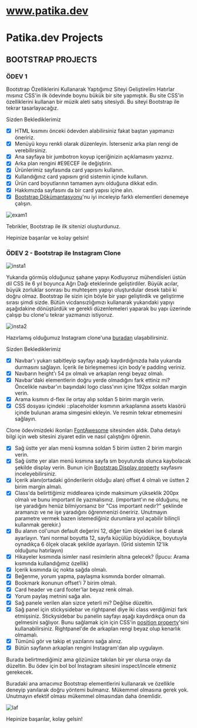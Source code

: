 # www.patika.dev
# Patika.dev Projects

## BOOTSTRAP PROJECTS
### ÖDEV 1

Bootstrap Özelliklerini Kullanarak Yaptığımız Siteyi Geliştirelim
Hatırlar mısınız CSS'in ilk ödevinde boynu bükük bir site yapmıştık. Bu site CSS'in özelliklerini kullanan bir müzik aleti satış sitesiydi. Bu siteyi Bootstrap ile tekrar tasarlayacağız.

Sizden Beklediklerimiz

- [x] HTML kısmını önceki ödevden alabilirsiniz fakat baştan yapmanızı öneririz.
- [x] Menüyü koyu renkli olarak düzenleyin. İsterseniz arka plan rengi de verebilirsiniz.
- [x] Ana sayfaya bir jumbotron koyup içeriğinizin açıklamasını yazınız.
- [x] Arka plan rengini #E9ECEF ile değiştirin.
- [x] Ürünlerimiz sayfasında card yapısını kullanın.
- [x] Kullandığınız card yapısını grid sistemin içinde kullanın.
- [x] Ürün card boyutlarının tamamen aynı olduğuna dikkat edin.
- [x] Hakkımızda sayfasını da bir card yapısı içine alın.
- [x] [Bootstrap Dökümantasyonu](https://getbootstrap.com/docs/4.5/getting-started/introduction/)'nu iyi inceleyip farklı elementleri denemeye çalışın.

![exam1](https://github.com/Kodluyoruz/taskforce/blob/bootstrap/bootstrap/odev1/figures/bootstrap.gif?raw=true)

Tebrikler, Bootstrap ile ilk sitenizi oluşturdunuz.

Hepinize başarılar ve kolay gelsin!

### ÖDEV 2 - Bootstrap ile Instagram Clone

![insta1](https://github.com/Kodluyoruz/taskforce/raw/main/bootstrap/odev2/figures/instagram.gif)

Yukarıda görmüş olduğunuz şahane yapıyı Kodluyoruz mühendisleri üstün dil CSS ile 6 yıl boyunca Ağrı Dağı eteklerinde geliştirdiler. Büyük acılar, büyük zorluklar sonrası bu muhteşem yapıyı oluşturdular desek tabii ki doğru olmaz. Bootstrap ile sizin için böyle bir yapı geliştirdik ve geliştirme sırası şimdi sizde. Bütün vicdansızlığımızı kullanarak yukarıdaki yapıyı aşağıdakine dönüştürdük ve gerekli düzenlemeleri yaparak bu yapı üzerinde çalışıp bu clone'u tekrar yazmanızı istiyoruz.

![insta2](https://github.com/Kodluyoruz/taskforce/raw/main/bootstrap/odev2/figures/instagrambroken.gif)

Hazırlamış olduğumuz Instagram clone'una [buradan](https://drive.google.com/drive/folders/1hRWmpYpuax4Aqsf_BRKdpDoNUowTpzKe?usp=sharing) ulaşabilirsiniz.

Sizden Beklediklerimiz

- [x] Navbar'ı yukarı sabitleyip sayfayı aşağı kaydırdığınızda hala yukarıda durmasını sağlayın. İçerik ile birleşmemesi için body'e padding veriniz.
- [x] Navbarın height'ı 54 px olmalı ve arkaplan rengi beyaz olmalı.
- [x] Navbar'daki elementlerin doğru yerde olmadığını fark ettiniz mi? Öncelikle navbar'ın başındaki logo class'ının içine 192px soldan margin verin.
- [x] Arama kısmını d-flex ile ortay alıp soldan 5 birim margin verin.
- [x] CSS dosyası içindeki ::placeholder kısmının arkaplanına assets klasörü içinde bulunan arama simgesini ekleyin. Ve resmin tekrar etmemesini sağlayın.

Clone ödevimizdeki ikonları [FontAwesome](https://fontawesome.com/) sitesinden aldık. Daha detaylı bilgi için web sitesini ziyaret edin ve nasıl çalıştığını öğrenin.

- [x] Sağ üstte yer alan menü kısmına soldan 5 birim üstten 2 birim margin verin.
- [x] Sağ üstte yer alan menü kısmına sayfa sm boyutunda olunca kaybolacak şekilde display verin. Bunun için [Bootstrap Display property](https://getbootstrap.com/docs/4.5/utilities/display/) sayfasını inceleyebilirsiniz.
- [x] İçerik alanı(ortadaki gönderilerin olduğu alan) offset 4 olmalı ve üstten 2 birim margin almalı.
- [x] Class'da belirttiğimiz middlearea içinde maksimum yükseklik 200px olmalı ve bunu important ile yazmalısınız. (important'ın ne olduğunu, ne işe yaradığını henüz bilmiyorsanız bir "Css important nedir?" şeklinde aramanızı ve ne işe yaradığını öğrenmenizi öneririz. Unutmayın parametre vermek bazen istemediğiniz durumlara yol açabilir bilinçli kullanmak gerekir.)
- [x] Bu alanın col'unun default değerini 12, diğer tüm ölçekleri ise 6 olarak ayarlayın. Yani normal boyutta 12, sayfa küçülüp büyüdükçe, boyutuyla oynadıkça 6 ölçek olacak şekilde ayarlayın. (Grid sistemin 12'lik olduğunu hatırlayın)
- [x] Hikayeler kısmında isimler nasıl resimlerin altına gelecek? (İpucu: Arama kısmında kullandığımız özellik)
- [x] İçerik kısmında üç nokta sağda olmalı.
- [x] Beğenme, yorum yapma, paylaşma kısmında border olmamalı.
- [x] Bookmark ikonunun offset'i 7 birim olmalı.
- [x] Card header ve card footer'lar beyaz renk olmalı.
- [x] Yorum paylaş metnini sağa alın.
- [x] Sağ panele verilen alan sizce yeterli mi? Değilse düzeltin.
- [x] Sağ panel için stickysidebar ve rightpanel diye iki class verdiğimizi fark etmişsiniz. Stickysidebar bu panelin sayfayı aşağı kaydırdıkça onun da gelmesini sağlıyor. Bunu sağlamak için için CSS'in [position property](https://www.w3schools.com/css/css_positioning.asp)'sini kullanabilirsiniz. Rightpanel'de de arkaplan rengi beyaz olup kenarlık olmamalı.
- [x] Tümünü gör ve takip et yazılarını sağa alınız.
- [x] Bütün sayfanın arkaplan rengini Instagram'dan alıp uygulayın.

Burada belirtmediğimiz ama gözünüze takılan bir yer olursa orayı da düzeltin. Bu ödev için bol bol Instagram sitesini inspect/incele etmeniz gerekecek.

Buradaki ana amacımız Bootstrap elementlerini kullanarak ve özellikle deneyip yanılarak doğru yöntemi bulmanız. Mükemmel olmasına gerek yok. Unutmayın efektif olması mükemmel olmasından daha önemlidir.

![laf](https://raw.githubusercontent.com/Kodluyoruz/taskforce/main/bootstrap/odev2/figures/arog.jpg)

Hepinize başarılar, kolay gelsin!